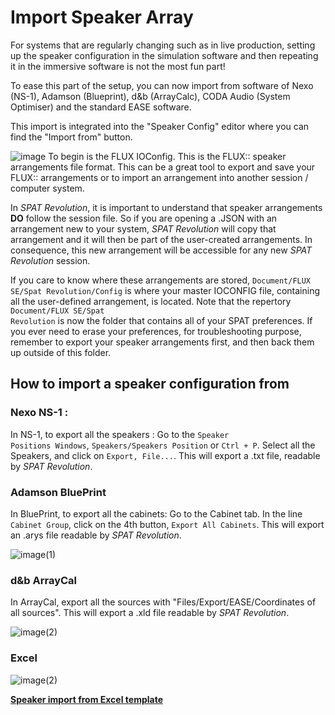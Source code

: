 # Import Speaker Array

For systems that are regularly changing such as in live production, setting up the speaker configuration in the simulation software and then  repeating it in the immersive software is not the most fun part!

To ease this part of the setup, you can now import from software of Nexo  (NS-1), Adamson (Blueprint), d&b (ArrayCalc), CODA Audio (System Optimiser) and the standard EASE software.

This import is integrated into the "Speaker Config" editor where you can find the "Import from" button.

![image](https://media.githubusercontent.com/media/FLUX-SE/doc_images/main/SpatR/Setup/SpeakerEditorImportFrom.png)
To begin is the FLUX IOConfig. This is the FLUX:: speaker arrangements file format. This can be a great tool to export and save your FLUX:: arrangements or to import an arrangement into another session / computer system.

In _SPAT Revolution_, it is important to understand that speaker arrangements **DO**  follow the session file. So if you are opening a .JSON with an arrangement new to your system, _SPAT Revolution_ will copy that arrangement and it will then be part of the user-created arrangements. In consequence, this new arrangement will be accessible for any new _SPAT Revolution_ session.

If you care to know where these arrangements are stored, <code>Document/FLUX SE/Spat Revolution/Config</code> is where your master IOCONFIG file, containing all the user-defined arrangement, is located. Note that the repertory <code>Document/FLUX SE/Spat Revolution</code> is now the folder that contains all of your SPAT preferences. If you ever need to erase your preferences, for troubleshooting purpose, remember to export your speaker arrangements first, and then back them up outside of this folder.

## How to import a speaker configuration from

### Nexo NS-1 :

In NS-1, to export all the speakers : Go to the <code>Speaker Positions Windows</code>,  <code>Speakers/Speakers Position</code> or <code>Ctrl + P</code>. Select all the Speakers, and click on <code>Export, File...</code>. This will export a .txt file, readable by _SPAT Revolution_.

### Adamson BluePrint

In BluePrint, to export all the cabinets: Go to the Cabinet tab. In the  line <code>Cabinet Group</code>, click on the 4th button, <code>Export All Cabinets</code>. This will export an .arys file readable by _SPAT Revolution_.

![image(1)](https://media.githubusercontent.com/media/FLUX-SE/doc_images/main/SpatR/Setup/AdamsonExport.png)


### d&b ArrayCal

In ArrayCal, export all the sources with "Files/Export/EASE/Coordinates of all sources". This will export a .xld file readable by _SPAT Revolution_.

![image(2)](https://media.githubusercontent.com/media/FLUX-SE/doc_images/main/SpatR/Setup/d&bExport.png)

### Excel

![image(2)](https://media.githubusercontent.com/media/FLUX-SE/doc_images/main/SpatR/Setup/SpeakerEditorImportExcel.png)

**[Speaker import from Excel template](https://public.3.basecamp.com/p/w1VQL9UbbndSXP5P3qpU6DnU)**

